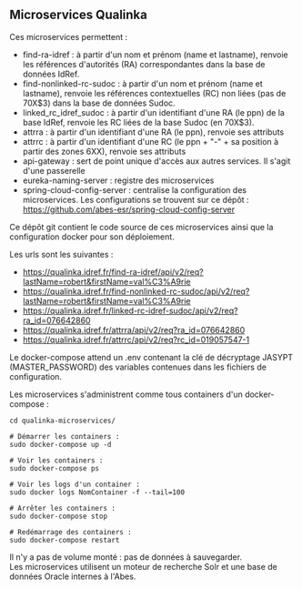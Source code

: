 ## Microservices Qualinka

Ces microservices permettent :  
- find-ra-idref : à partir d'un nom et prénom (name et lastname), renvoie les références d'autorités (RA) correspondantes dans la base de données IdRef.
- find-nonlinked-rc-sudoc : à partir d'un nom et prénom (name et lastname), renvoie les références contextuelles (RC) non liées (pas de 70X$3) dans la base de données Sudoc.
- linked_rc_idref_sudoc : à partir d'un identifiant d'une RA (le ppn) de la base IdRef, renvoie les RC liées de la base Sudoc (en 70X$3).
- attrra : à partir d'un identifiant d'une RA (le ppn), renvoie ses attributs
- attrrc : à partir d'un identifiant d'une RC (le ppn + "-" + sa position à partir des zones 6XX), renvoie ses attributs
- api-gateway : sert de point unique d'accès aux autres services. Il s'agit d'une passerelle
- eureka-naming-server : registre des microservices
- spring-cloud-config-server : centralise la configuration des microservices. Les configurations se trouvent sur ce dépôt : https://github.com/abes-esr/spring-cloud-config-server

Ce dépôt git contient le code source de ces microservices ainsi que la configuration docker pour son déploiement.  

Les urls sont les suivantes : 
- https://qualinka.idref.fr/find-ra-idref/api/v2/req?lastName=robert&firstName=val%C3%A9rie
- https://qualinka.idref.fr/find-nonlinked-rc-sudoc/api/v2/req?lastName=robert&firstName=val%C3%A9rie
- https://qualinka.idref.fr/linked-rc-idref-sudoc/api/v2/req?ra_id=076642860
- https://qualinka.idref.fr/attrra/api/v2/req?ra_id=076642860
- https://qualinka.idref.fr/attrrc/api/v2/req?rc_id=019057547-1

Le docker-compose attend un .env contenant la clé de décryptage JASYPT (MASTER_PASSWORD) des variables contenues dans les fichiers de configuration.  

Les microservices s'administrent comme tous containers d'un docker-compose :  

```
cd qualinka-microservices/

# Démarrer les containers : 
sudo docker-compose up -d

# Voir les containers :
sudo docker-compose ps

# Voir les logs d'un container : 
sudo docker logs NomContainer -f --tail=100

# Arrêter les containers : 
sudo docker-compose stop

# Redémarrage des containers : 
sudo docker-compose restart
```

Il n'y a pas de volume monté : pas de données à sauvegarder.  
Les microservices utilisent un moteur de recherche Solr et une base de données Oracle internes à l'Abes.

